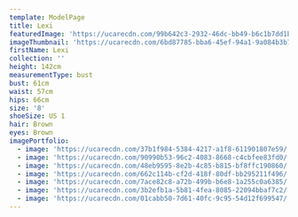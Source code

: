 ```yaml
---
template: ModelPage
title: Lexi
featuredImage: 'https://ucarecdn.com/99b642c3-2932-46dc-bb49-b6c1b7dd1ba4/'
imageThumbnail: 'https://ucarecdn.com/6bd87785-bba6-45ef-94a1-9a084b3b79d7/'
firstName: Lexi
collection: ''
height: 142cm
measurementType: bust
bust: 61cm
waist: 57cm
hips: 66cm
size: '8'
shoeSize: US 1
hair: Brown
eyes: Brown
imagePortfolio:
  - image: 'https://ucarecdn.com/37b1f984-5384-4217-a1f8-611901807e59/'
  - image: 'https://ucarecdn.com/90990b53-96c2-4083-8668-c4cbfee83fd0/'
  - image: 'https://ucarecdn.com/48eb9595-8e2b-4c85-b815-bf8ffc190860/'
  - image: 'https://ucarecdn.com/662c114b-cf2d-418f-80df-bb295211f496/'
  - image: 'https://ucarecdn.com/7ace82c8-a72b-499b-b6e8-1a255c0a6385/'
  - image: 'https://ucarecdn.com/3b2efb1a-5b81-4fea-8085-22094bbaf7c2/'
  - image: 'https://ucarecdn.com/01cabb50-7d61-40fc-9c95-54d12f699547/'
---
```


